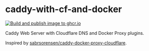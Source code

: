 # caddy-with-cf-and-docker

[![Build and publish image to ghcr.io](https://github.com/adrianmace/caddy-with-cf-and-docker/actions/workflows/build-and-publish.yaml/badge.svg)](https://github.com/adrianmace/caddy-with-cf-and-docker/actions/workflows/build-and-publish.yaml)

Caddy Web Server with Cloudflare DNS and Docker Proxy plugins.

Inspired by [sabrsorensen/caddy-docker-proxy-cloudflare](https://github.com/sabrsorensen/caddy-docker-proxy-cloudflare).
